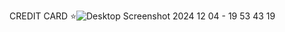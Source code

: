 CREDIT CARD :star:![Desktop Screenshot 2024 12 04 - 19 53 43 19](https://github.com/user-attachments/assets/e3b4c6a1-2e2c-4320-a78d-78554b21b500)


